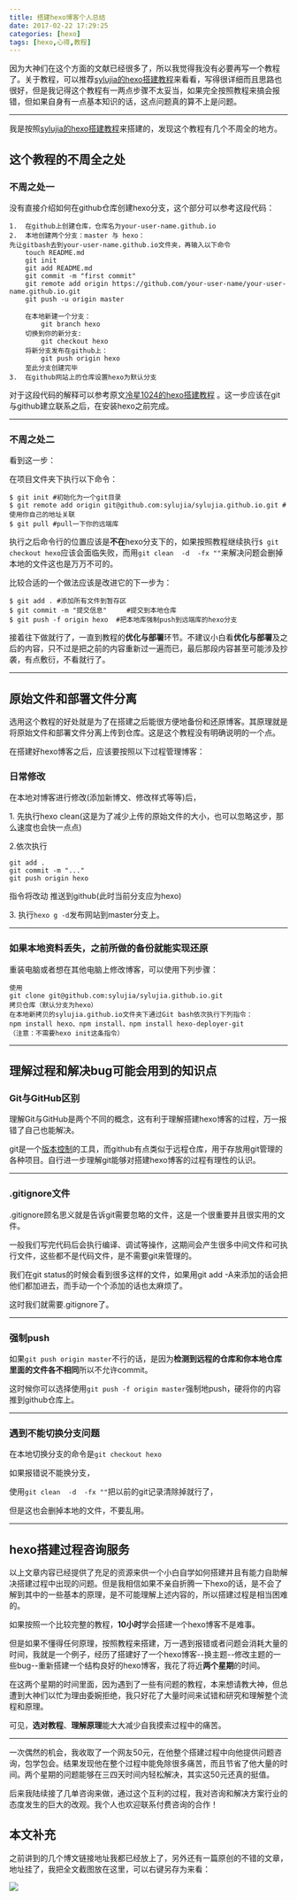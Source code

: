 ```yaml
---
title: 搭建hexo博客个人总结
date: 2017-02-22 17:29:25
categories: [hexo]
tags: [hexo,心得,教程]
---
```


因为大神们在这个方面的文献已经很多了，所以我觉得我没有必要再写一个教程了。关于教程，可以推荐[sylujia的hexo搭建教程](http://blog.csdn.net/itjia_0203/article/details/52504837)来看看，写得很详细而且思路也很好，但是我记得这个教程有一两点步骤不太妥当，如果完全按照教程来搞会报错，但如果自身有一点基本知识的话，这点问题真的算不上是问题。

---

我是按照[sylujia的hexo搭建教程](http://blog.csdn.net/itjia_0203/article/details/52504837)来搭建的，发现这个教程有几个不周全的地方。

## 这个教程的不周全之处

### 不周之处一

没有直接介绍如何在github仓库创建hexo分支，这个部分可以参考这段代码：

```
1.  在github上创建仓库，仓库名为your-user-name.github.io
2.  本地创建两个分支：master 与 hexo：
先让gitbash去到your-user-name.github.io文件夹，再输入以下命令
    touch README.md
    git init
    git add README.md
    git commit -m "first commit"
    git remote add origin https://github.com/your-user-name/your-user-name.github.io.git
    git push -u origin master

    在本地新建一个分支： 
        git branch hexo
    切换到你的新分支: 
        git checkout hexo
    将新分支发布在github上： 
        git push origin hexo
    至此分支创建完毕
3.  在github网站上的仓库设置hexo为默认分支
```

对于这段代码的解释可以参考原文[冷星1024的hexo搭建教程](http://www.cnblogs.com/ld1024/p/5913169.html) 。这一步应该在git与github建立联系之后，在安装hexo之前完成。

------

### 不周之处二

看到这一步：

在项目文件夹下执行以下命令：

```
$ git init #初始化为一个git目录
$ git remote add origin git@github.com:sylujia/sylujia.github.io.git #使用你自己的地址关联
$ git pull #pull一下你的远端库
```

执行之后命令行的位置应该是**不在**hexo分支下的，如果按照教程继续执行`$ git checkout hexo`应该会面临失败，而用`git clean  -d  -fx ""`来解决问题会删掉本地的文件这也是万万不可的。

比较合适的一个做法应该是改进它的下一步为：

```
$ git add . #添加所有文件到暂存区
$ git commit -m "提交信息"     #提交到本地仓库
$ git push -f origin hexo  #把本地库强制push到远端库的hexo分支
```

接着往下做就行了，一直到教程的**优化与部署**环节。不建议小白看**优化与部署**及之后的内容，只不过是把之前的内容重新过一遍而已，最后那段内容甚至可能涉及抄袭，有点敷衍，不看就行了。

------

## 原始文件和部署文件分离

选用这个教程的好处就是为了在搭建之后能很方便地备份和还原博客。其原理就是将原始文件和部署文件分离上传到仓库。这是这个教程没有明确说明的一个点。

在搭建好hexo博客之后，应该要按照以下过程管理博客：

### 日常修改

在本地对博客进行修改(添加新博文、修改样式等等)后，

1\. 先执行hexo clean(这是为了减少上传的原始文件的大小，也可以忽略这步，那么速度也会快一点点)

2.依次执行

```
git add .
git commit -m "..."
git push origin hexo
```

指令将改动 推送到github(此时当前分支应为hexo)

3\. 执行`hexo g -d`发布网站到master分支上。

------

### 如果本地资料丢失，之前所做的备份就能实现还原

重装电脑或者想在其他电脑上修改博客，可以使用下列步骤：

```
使用
git clone git@github.com:sylujia/sylujia.github.io.git
拷贝仓库（默认分支为hexo）
在本地新拷贝的sylujia.github.io文件夹下通过Git bash依次执行下列指令：
npm install hexo、npm install、npm install hexo-deployer-git
（注意：不需要hexo init这条指令）
```

------

## 理解过程和解决bug可能会用到的知识点

### Git与GitHub区别

理解Git与GitHub是两个不同的概念，这有利于理解搭建hexo博客的过程，万一报错了自己也能解决。

git是一个[版本控制](http://lib.csdn.net/base/git)的工具，而github有点类似于远程仓库，用于存放用git管理的各种项目。自行进一步理解git能够对搭建hexo博客的过程有理性的认识。

------

### .gitignore文件

.gitignore顾名思义就是告诉git需要忽略的文件，这是一个很重要并且很实用的文件。

一般我们写完代码后会执行编译、调试等操作，这期间会产生很多中间文件和可执行文件，这些都不是代码文件，是不需要git来管理的。

我们在git status的时候会看到很多这样的文件，如果用git add -A来添加的话会把他们都加进去，而手动一个个添加的话也太麻烦了。

这时我们就需要.gitignore了。

------

### 强制push

如果`git push origin master`不行的话，是因为**检测到远程的仓库和你本地仓库里面的文件各不相同**所以不允许commit。

这时候你可以选择使用`git push -f origin master`强制地push，硬将你的内容推到github仓库上。

------

### 遇到不能切换分支问题

在本地切换分支的命令是`git checkout hexo`

如果报错说不能换分支，

使用`git clean  -d  -fx ""`把以前的git记录清除掉就行了，

但是这也会删掉本地的文件，不要乱用。

------

## hexo搭建过程咨询服务

以上文章内容已经提供了充足的资源来供一个小白自学如何搭建并且有能力自助解决搭建过程中出现的问题。但是我相信如果不亲自折腾一下hexo的话，是不会了解到其中的一些基本的原理，是不可能理解上述内容的，所以搭建过程是相当困难的。

如果按照一个比较完整的教程，**10小时**学会搭建一个hexo博客不是难事。

但是如果不懂得任何原理，按照教程来搭建，万一遇到报错或者问题会消耗大量的时间，我就是一个例子，经历了搭建好了一个hexo博客--换主题--修改主题的一些bug--重新搭建一个结构良好的hexo博客，我花了将近**两个星期**的时间。

在这两个星期的时间里面，因为遇到了一些有问题的教程，本来想请教大神，但总遭到大神们以忙为理由委婉拒绝，我只好花了大量时间来试错和研究和理解整个流程和原理。

可见，**选对教程**、**理解原理**能大大减少自我摸索过程中的痛苦。

------

一次偶然的机会，我收取了一个网友50元，在他整个搭建过程中向他提供问题咨询，包学包会。结果发现他在整个过程中能免除很多痛苦，而且节省了他大量的时间。两个星期的问题能够在三四天时间内轻松解决，其实这50元还真的挺值。

后来我陆续接了几单咨询来做，通过这个互利的过程，我对咨询和解决方案行业的态度发生的巨大的改观。我个人也欢迎联系付费咨询的合作！

## 本文补充

之前讲到的几个博文链接地址我都已经放上了，另外还有一篇原创的不错的文章，地址挂了，我把全文截图放在这里，可以右键另存为来看：

![](http://olqa2s510.bkt.clouddn.com/CrazyMilk-%20blog.png)

